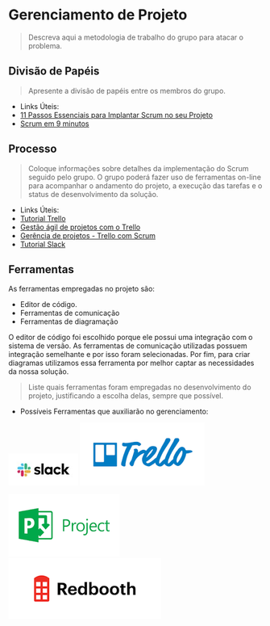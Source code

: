 # Gerenciamento de Projeto

> Descreva aqui a metodologia de trabalho do grupo para atacar o
> problema.

## Divisão de Papéis

> Apresente a divisão de papéis entre os membros do grupo.

- Links Úteis:
- [11 Passos Essenciais para Implantar Scrum no seu 
Projeto](https://mindmaster.com.br/scrum-11-passos/)
- [Scrum em 9 minutos](https://www.youtube.com/watch?v=XfvQWnRgxG0)

## Processo

> Coloque  informações sobre detalhes da implementação do Scrum seguido
> pelo grupo. O grupo poderá fazer uso de ferramentas on-line para acompanhar
> o andamento do projeto, a execução das tarefas e o status de desenvolvimento
> da solução.

- Links Úteis:
- [Tutorial Trello](https://trello.com/b/8AygzjUA/tutorial-trello)
- [Gestão ágil de projetos com o Trello](https://www.youtube.com/watch?v=1o9BOMAKBRE)
- [Gerência de projetos - Trello com Scrum](https://www.youtube.com/watch?v=DHLA8X_ujwo)
- [Tutorial Slack](https://slack.com/intl/en-br/)

## Ferramentas

As ferramentas empregadas no projeto são:

- Editor de código.
- Ferramentas de comunicação
- Ferramentas de diagramação

O editor de código foi escolhido porque ele possui uma integração com o
sistema de versão. As ferramentas de comunicação utilizadas possuem
integração semelhante e por isso foram selecionadas. Por fim, para criar
diagramas utilizamos essa ferramenta por melhor captar as
necessidades da nossa solução.

> Liste quais ferramentas foram empregadas no desenvolvimento do
> projeto, justificando a escolha delas, sempre que possível.

- Possíveis Ferramentas que auxiliarão no gerenciamento:

[![Slack](images/slack.jpg)](https://slack.com/)
[![Trello](images/trello.png)](https://trello.com/)

[![Microsof Project](images/project.png)](https://products.office.com/pt-br/project/project-and-portfolio-management-software)
[![Redbooth](images/redbooth.png)](https://redbooth.com/)